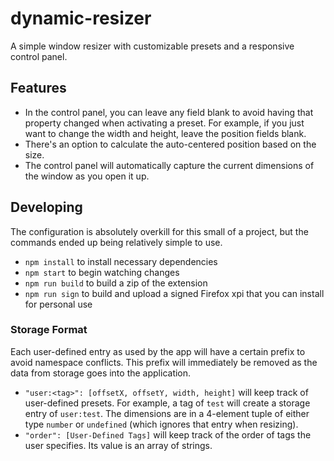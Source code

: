# dynamic-resizer
A simple window resizer with customizable presets and a responsive control panel.

## Features
- In the control panel, you can leave any field blank to avoid having that property changed when activating a preset. For example, if you just want to change the width and height, leave the position fields blank.
- There's an option to calculate the auto-centered position based on the size.
- The control panel will automatically capture the current dimensions of the window as you open it up.

## Developing
The configuration is absolutely overkill for this small of a project, but the commands ended up being relatively simple to use.
- `npm install` to install necessary dependencies
- `npm start` to begin watching changes
- `npm run build` to build a zip of the extension
- `npm run sign` to build and upload a signed Firefox xpi that you can install for personal use

### Storage Format
Each user-defined entry as used by the app will have a certain prefix to avoid namespace conflicts. This prefix will immediately be removed as the data from storage goes into the application.
- `"user:<tag>": [offsetX, offsetY, width, height]` will keep track of user-defined presets. For example, a tag of `test` will create a storage entry of `user:test`. The dimensions are in a 4-element tuple of either type `number` or `undefined` (which ignores that entry when resizing).
- `"order": [User-Defined Tags]` will keep track of the order of tags the user specifies. Its value is an array of strings.
